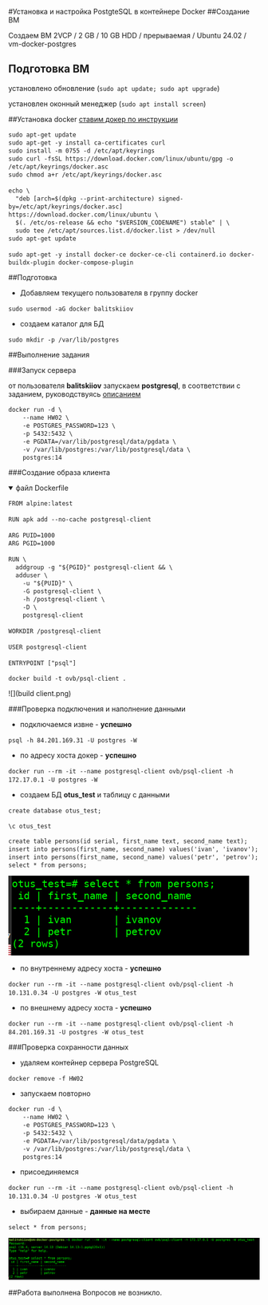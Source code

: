 #Установка и настройка PostgteSQL в контейнере Docker
##Создание ВМ

Создаем ВМ 2VCP / 2 GB / 10 GB HDD / прерываемая / Ubuntu 24.02 / vm-docker-postgres

## Подготовка ВМ
установлено обновление (`sudo apt update; sudo apt upgrade`)

установлен оконный менеджер (`sudo apt install screen`)


##Установка docker
[ставим докер по инструкции](https://docs.docker.com/engine/install/ubuntu/#install-using-the-repository)

```
sudo apt-get update
sudo apt-get -y install ca-certificates curl
sudo install -m 0755 -d /etc/apt/keyrings
sudo curl -fsSL https://download.docker.com/linux/ubuntu/gpg -o /etc/apt/keyrings/docker.asc
sudo chmod a+r /etc/apt/keyrings/docker.asc

echo \
  "deb [arch=$(dpkg --print-architecture) signed-by=/etc/apt/keyrings/docker.asc] https://download.docker.com/linux/ubuntu \
  $(. /etc/os-release && echo "$VERSION_CODENAME") stable" | \
  sudo tee /etc/apt/sources.list.d/docker.list > /dev/null
sudo apt-get update

sudo apt-get -y install docker-ce docker-ce-cli containerd.io docker-buildx-plugin docker-compose-plugin

```

##Подготовка

- Добавляем текущего пользователя в группу docker

`sudo usermod -aG docker balitskiiov`


- создаем каталог для БД

`sudo mkdir -p /var/lib/postgres`

##Выполнение задания

###Запуск сервера

от пользователя **balitskiiov** запускаем **postgresql**, в соответствии с заданием, руководствуясь [описанием](https://hub.docker.com/_/postgres)

```
docker run -d \
	--name HW02 \
	-e POSTGRES_PASSWORD=123 \
	-p 5432:5432 \
	-e PGDATA=/var/lib/postgresql/data/pgdata \
	-v /var/lib/postgres:/var/lib/postgresql/data \
	postgres:14
```

###Создание образа клиента

<details open>

<summary>файл Dockerfile</summary>

```
FROM alpine:latest

RUN apk add --no-cache postgresql-client

ARG PUID=1000
ARG PGID=1000

RUN \
  addgroup -g "${PGID}" postgresql-client && \
  adduser \
    -u "${PUID}" \
    -G postgresql-client \
    -h /postgresql-client \
    -D \
    postgresql-client

WORKDIR /postgresql-client

USER postgresql-client

ENTRYPOINT ["psql"]
```
</details>

`docker build -t ovb/psql-client .`

![](build client.png)


###Проверка подключения и наполнение данными

- подключаемся извне - **успешно**

`psql -h 84.201.169.31 -U postgres -W`

- по адресу хоста докер - **успешно**

`docker run --rm -it --name postgresql-client ovb/psql-client -h 172.17.0.1 -U postgres -W`

- создаем БД **otus_test** и таблицу с данными

`create database otus_test;`

`\c otus_test`

```
create table persons(id serial, first_name text, second_name text);
insert into persons(first_name, second_name) values('ivan', 'ivanov');
insert into persons(first_name, second_name) values('petr', 'petrov');
select * from persons;
```

![](select00.png)

- по внутреннему адресу хоста - **успешно**

`docker run --rm -it --name postgresql-client ovb/psql-client -h 10.131.0.34 -U postgres -W otus_test`

- по внешнему адресу хоста - **успешно**

`docker run --rm -it --name postgresql-client ovb/psql-client -h 84.201.169.31 -U postgres -W otus_test`

###Проверка сохранности данных

- удаляем контейнер сервера PostgreSQL

`docker remove -f HW02`

- запускаем повторно

```
docker run -d \
	--name HW02 \
	-e POSTGRES_PASSWORD=123 \
	-p 5432:5432 \
	-e PGDATA=/var/lib/postgresql/data/pgdata \
	-v /var/lib/postgres:/var/lib/postgresql/data \
	postgres:14
```

- присоединяемся

`docker run --rm -it --name postgresql-client ovb/psql-client -h 10.131.0.34 -U postgres -W otus_test`

- выбираем данные - **данные на месте**

`select * from persons;`

![](select02.png)



##Работа выполнена
Вопросов не возникло.
